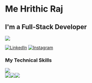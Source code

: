 
# Me Hrithic Raj 
## I'm a Full-Stack Developer
![](https://komarev.com/ghpvc/?username=hrithic-raj)


[![LinkedIn](https://img.shields.io/badge/linkedin-%230077B5.svg?style=for-the-badge&logo=linkedin&logoColor=white)](https://www.linkedin.com/in/hrithic-raj/)
[![Instagram](https://img.shields.io/badge/Instagram-E4405F?style=for-the-badge&logo=instagram&logoColor=white)](https://www.instagram.com/hrj_clown/)
<!-- [![Youtube](https://img.shields.io/badge/YouTube-FF0000?style=for-the-badge&logo=youtube&logoColor=white)](https://www.youtube.com/channel/) -->




### My Technical Skills
<img src="https://github-readme-stats.vercel.app/api/top-langs/?username=hrithic-raj"/>

<div style="display: flex">

<img src="https://img.shields.io/badge/HTML5-E34F26?style=for-the-badge&logo=html5&logoColor=white"/>

<img src="https://img.shields.io/badge/CSS3-1572B6?style=for-the-badge&logo=css3&logoColor=white"/>

<img src="https://img.shields.io/badge/JavaScript-323330?style=for-the-badge&logo=javascript&logoColor=F7DF1E"/>
